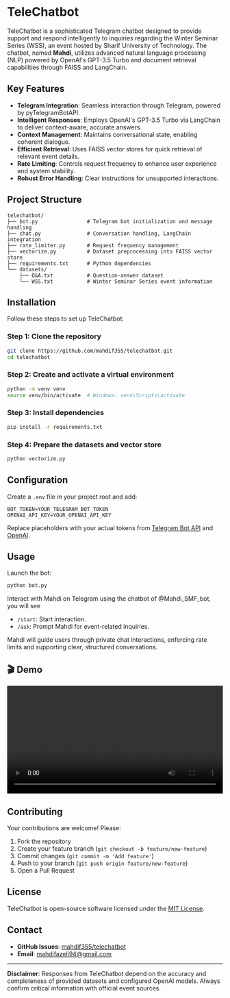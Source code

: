 # TeleChatbot

TeleChatbot is a sophisticated Telegram chatbot designed to provide support and respond intelligently to inquiries regarding the Winter Seminar Series (WSS), an event hosted by Sharif University of Technology. The chatbot, named **Mahdi**, utilizes advanced natural language processing (NLP) powered by OpenAI's GPT-3.5 Turbo and document retrieval capabilities through FAISS and LangChain.

## Key Features

- **Telegram Integration**: Seamless interaction through Telegram, powered by pyTelegramBotAPI.
- **Intelligent Responses**: Employs OpenAI's GPT-3.5 Turbo via LangChain to deliver context-aware, accurate answers.
- **Context Management**: Maintains conversational state, enabling coherent dialogue.
- **Efficient Retrieval**: Uses FAISS vector stores for quick retrieval of relevant event details.
- **Rate Limiting**: Controls request frequency to enhance user experience and system stability.
- **Robust Error Handling**: Clear instructions for unsupported interactions.

## Project Structure

```
telechatbot/
├── bot.py                # Telegram bot initialization and message handling
├── chat.py               # Conversation handling, LangChain integration
├── rate_limiter.py       # Request frequency management
├── vectorize.py          # Dataset preprocessing into FAISS vector store
├── requirements.txt      # Python dependencies
└── datasets/
    ├── Q&A.txt           # Question-answer dataset
    └── WSS.txt           # Winter Seminar Series event information
```

## Installation

Follow these steps to set up TeleChatbot:

### Step 1: Clone the repository

```bash
git clone https://github.com/mahdif355/telechatbot.git
cd telechatbot
```

### Step 2: Create and activate a virtual environment

```bash
python -m venv venv
source venv/bin/activate  # Windows: venv\Scripts\activate
```

### Step 3: Install dependencies

```bash
pip install -r requirements.txt
```

### Step 4: Prepare the datasets and vector store

```bash
python vectorize.py
```

## Configuration

Create a `.env` file in your project root and add:

```dotenv
BOT_TOKEN=YOUR_TELEGRAM_BOT_TOKEN
OPENAI_API_KEY=YOUR_OPENAI_API_KEY
```

Replace placeholders with your actual tokens from [Telegram Bot API](https://core.telegram.org/bots#3-how-do-i-create-a-bot) and [OpenAI](https://platform.openai.com).

## Usage

Launch the bot:

```bash
python bot.py
```

Interact with Mahdi on Telegram using the chatbot of @Mahdi_SMF_bot, you will see
- `/start`: Start interaction.
- `/ask`: Prompt Mahdi for event-related inquiries.

Mahdi will guide users through private chat interactions, enforcing rate limits and supporting clear, structured conversations.

## 🎬 Demo

<video width="100%" controls autoplay loop>
  <source src="demo.mp4" type="video/mp4">
  Your browser does not support the video tag.
</video>


## Contributing

Your contributions are welcome! Please:
1. Fork the repository
2. Create your feature branch (`git checkout -b feature/new-feature`)
3. Commit changes (`git commit -m 'Add feature'`)
4. Push to your branch (`git push origin feature/new-feature`)
5. Open a Pull Request

## License

TeleChatbot is open-source software licensed under the [MIT License](LICENSE).

## Contact

- **GitHub Issues**: [mahdif355/telechatbot](https://github.com/mahdif355/telechatbot/issues)
- **Email**: mahdifazeli94@gmail.com

---

**Disclaimer**: Responses from TeleChatbot depend on the accuracy and completeness of provided datasets and configured OpenAI models. Always confirm critical information with official event sources.


